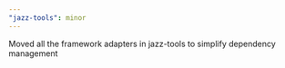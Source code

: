 ```yaml
---
"jazz-tools": minor
---
```


Moved all the framework adapters in jazz-tools to simplify dependency management
